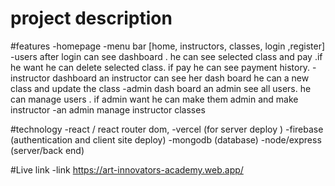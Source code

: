 # project description

#features
-homepage
-menu bar [home, instructors, classes, login ,register]
-users after login can see dashboard . he can see selected class and pay .if he want he can delete selected class. if pay he can see payment history. 
-instructor dashboard an instructor can see her dash board he can a new class and update the class
-admin dash board an admin see all users. he can manage users . if admin want he can make them admin and make instructor
-an admin manage instructor classes

#technology
-react / react router dom,
-vercel (for server deploy )
-firebase (authentication and client site deploy)
-mongodb (database)
-node/express (server/back end)

#Live link
-link https://art-innovators-academy.web.app/


